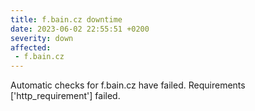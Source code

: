 ```yaml
---
title: f.bain.cz downtime
date: 2023-06-02 22:55:51 +0200
severity: down
affected:
 - f.bain.cz
---
```

Automatic checks for f.bain.cz have failed. Requirements ['http_requirement'] failed.
